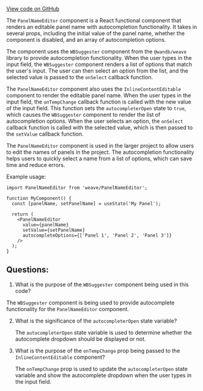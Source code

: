[View code on GitHub](https://github.com/wandb/weave/weave-js/src/components/Panel2/PanelNameEditor.tsx)

The `PanelNameEditor` component is a React functional component that renders an editable panel name with autocompletion functionality. It takes in several props, including the initial value of the panel name, whether the component is disabled, and an array of autocompletion options. 

The component uses the `WBSuggester` component from the `@wandb/weave` library to provide autocompletion functionality. When the user types in the input field, the `WBSuggester` component renders a list of options that match the user's input. The user can then select an option from the list, and the selected value is passed to the `onSelect` callback function. 

The `PanelNameEditor` component also uses the `InlineContentEditable` component to render the editable panel name. When the user types in the input field, the `onTempChange` callback function is called with the new value of the input field. This function sets the `autocompleterOpen` state to `true`, which causes the `WBSuggester` component to render the list of autocompletion options. When the user selects an option, the `onSelect` callback function is called with the selected value, which is then passed to the `setValue` callback function. 

The `PanelNameEditor` component is used in the larger project to allow users to edit the names of panels in the project. The autocompletion functionality helps users to quickly select a name from a list of options, which can save time and reduce errors. 

Example usage:

```
import PanelNameEditor from 'weave/PanelNameEditor';

function MyComponent() {
  const [panelName, setPanelName] = useState('My Panel');

  return (
    <PanelNameEditor
      value={panelName}
      setValue={setPanelName}
      autocompleteOptions={['Panel 1', 'Panel 2', 'Panel 3']}
    />
  );
}
```
## Questions: 
 1. What is the purpose of the `WBSuggester` component being used in this code?
   
   The `WBSuggester` component is being used to provide autocomplete functionality for the `PanelNameEditor` component.

2. What is the significance of the `autocompleterOpen` state variable?
   
   The `autocompleterOpen` state variable is used to determine whether the autocomplete dropdown should be displayed or not.

3. What is the purpose of the `onTempChange` prop being passed to the `InlineContentEditable` component?
   
   The `onTempChange` prop is used to update the `autocompleterOpen` state variable and show the autocomplete dropdown when the user types in the input field.
